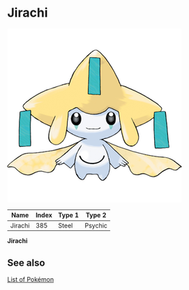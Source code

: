 # Jirachi


![Jirachi](images/385.png)

| **Name** | **Index** | **Type 1** | **Type 2** |
|----|----|----|----|
| Jirachi | 385 | Steel | Psychic  |

**Jirachi** 

## See also

[List of Pokémon](../pokemon.md)
